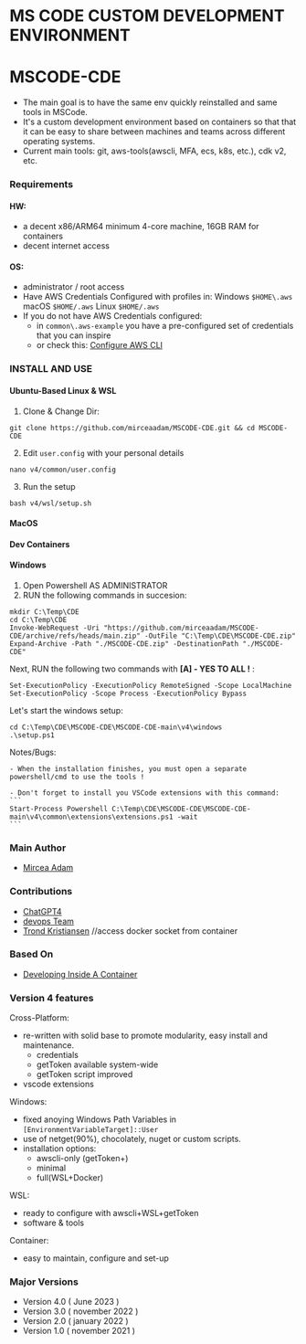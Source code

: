 # MS CODE CUSTOM DEVELOPMENT ENVIRONMENT
# MSCODE-CDE

- The main goal is to have the same env quickly reinstalled and same tools in MSCode.
- It's a custom development environment based on containers so that that it can be easy to share between machines and teams across different operating systems.
- Current main tools: git, aws-tools(awscli, MFA, ecs, k8s, etc.), cdk v2, etc.

### Requirements
#### HW:
- a decent x86/ARM64 minimum 4-core machine, 16GB RAM for containers
- decent internet access
#### OS:
- administrator / root access
- Have AWS Credentials Configured with profiles in:
    Windows `$HOME\.aws`
    macOS `$HOME/.aws`
    Linux `$HOME/.aws`
- If you do not have AWS Credentials configured:
    - in `common\.aws-example` you have a pre-configured set of credentials that you can inspire
    - or check this: [Configure AWS CLI](https://docs.aws.amazon.com/cli/latest/userguide/cli-configure-files.html)

### INSTALL AND USE
#### Ubuntu-Based Linux & WSL
1. Clone & Change Dir:
```
git clone https://github.com/mirceaadam/MSCODE-CDE.git && cd MSCODE-CDE
```
2. Edit `user.config` with your personal details
```
nano v4/common/user.config
```
3. Run the setup
```
bash v4/wsl/setup.sh
```
#### MacOS
#### Dev Containers 
#### Windows

1. Open Powershell AS ADMINISTRATOR
2. RUN the following commands in succesion:
```
mkdir C:\Temp\CDE
cd C:\Temp\CDE
Invoke-WebRequest -Uri "https://github.com/mirceaadam/MSCODE-CDE/archive/refs/heads/main.zip" -OutFile "C:\Temp\CDE\MSCODE-CDE.zip"
Expand-Archive -Path "./MSCODE-CDE.zip" -DestinationPath "./MSCODE-CDE"
```
Next, RUN the following two commands with 
**[A] - YES TO ALL !** :
```
Set-ExecutionPolicy -ExecutionPolicy RemoteSigned -Scope LocalMachine 
Set-ExecutionPolicy -Scope Process -ExecutionPolicy Bypass
```
Let's start the windows setup:
``` 
cd C:\Temp\CDE\MSCODE-CDE\MSCODE-CDE-main\v4\windows
.\setup.ps1
```
Notes/Bugs:

    - When the installation finishes, you must open a separate powershell/cmd to use the tools !
    
    - Don't forget to install you VSCode extensions with this command:
    ```
    Start-Process Powershell C:\Temp\CDE\MSCODE-CDE\MSCODE-CDE-main\v4\common\extensions\extensions.ps1 -wait
    ```

### Main Author
- [Mircea Adam](https://github.com/mirceaadam)

### Contributions
- [ChatGPT4](https://chat.openai.com/)
- [devops Team](https://google.com)
- [Trond Kristiansen](https://github.com) //access docker socket from container

### Based On
- [Developing Inside A Container](https://code.visualstudio.com/docs/devcontainers/containers#_quick-start-open-an-existing-folder-in-a-container)

### Version 4 features
Cross-Platform:
- re-written with solid base to promote modularity, easy install and maintenance.
    - credentials
    - getToken available system-wide
    - getToken script improved
- vscode extensions 

Windows:
- fixed anoying Windows Path Variables in `[EnvironmentVariableTarget]::User` 
- use of netget(90%), chocolately, nuget or custom scripts.
- installation options: 
    - awscli-only (getToken+)
    - minimal 
    - full(WSL+Docker)  

WSL:
- ready to configure with awscli+WSL+getToken
- software & tools

Container:
- easy to maintain, configure and set-up
### Major Versions 
- Version 4.0 ( June 2023 )
- Version 3.0 ( november 2022 )
- Version 2.0 ( january 2022 )
- Version 1.0 ( november 2021 )